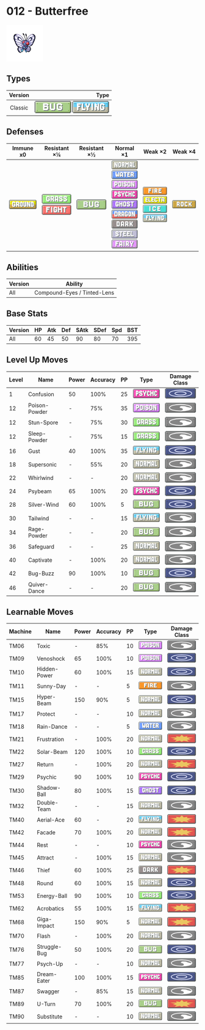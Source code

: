# 012 - Butterfree

![butterfree](../img/pokemon/012.png)

## Types

| Version | Type                                                            |
| :-----: | --------------------------------------------------------------: |
| Classic | ![bug](../img/types/bug.png) ![flying](../img/types/flying.png) |

## Defenses

| Immune x0                          | Resistant ×¼                                                                | Resistant ×½                 | Normal ×1                                                                                                                                                                                                                                                                                                                                        | Weak ×2                                                                                                                                           | Weak ×4                        |
| ---------------------------------- | --------------------------------------------------------------------------- | ---------------------------- | ------------------------------------------------------------------------------------------------------------------------------------------------------------------------------------------------------------------------------------------------------------------------------------------------------------------------------------------------ | ------------------------------------------------------------------------------------------------------------------------------------------------- | ------------------------------ |
| ![ground](../img/types/ground.png) | ![grass](../img/types/grass.png)<br/>![fighting](../img/types/fighting.png) | ![bug](../img/types/bug.png) | ![normal](../img/types/normal.png)<br/>![water](../img/types/water.png)<br/>![poison](../img/types/poison.png)<br/>![psychic](../img/types/psychic.png)<br/>![ghost](../img/types/ghost.png)<br/>![dragon](../img/types/dragon.png)<br/>![dark](../img/types/dark.png)<br/>![steel](../img/types/steel.png)<br/>![fairy](../img/types/fairy.png) | ![fire](../img/types/fire.png)<br/>![electric](../img/types/electric.png)<br/>![ice](../img/types/ice.png)<br/>![flying](../img/types/flying.png) | ![rock](../img/types/rock.png) |

## Abilities

| Version | Ability                     |
| ------- | --------------------------- |
| All     | Compound-Eyes / Tinted-Lens |

## Base Stats

| Version | HP | Atk | Def | SAtk | SDef | Spd | BST |
| ------- | -- | --- | --- | ---- | ---- | --- | --- |
| All     | 60 | 45  | 50  | 90   | 80   | 70  | 395 |

## Level Up Moves

| Level | Name          | Power | Accuracy | PP | Type                                 | Damage Class                         |
| ----- | ------------- | ----- | -------- | -- | ------------------------------------ | ------------------------------------ |
| 1     | Confusion     | 50    | 100%     | 25 | ![psychic](../img/types/psychic.png) | ![special](../img/types/special.png) |
| 12    | Poison-Powder | -     | 75%      | 35 | ![poison](../img/types/poison.png)   | ![status](../img/types/status.png)   |
| 12    | Stun-Spore    | -     | 75%      | 30 | ![grass](../img/types/grass.png)     | ![status](../img/types/status.png)   |
| 12    | Sleep-Powder  | -     | 75%      | 15 | ![grass](../img/types/grass.png)     | ![status](../img/types/status.png)   |
| 16    | Gust          | 40    | 100%     | 35 | ![flying](../img/types/flying.png)   | ![special](../img/types/special.png) |
| 18    | Supersonic    | -     | 55%      | 20 | ![normal](../img/types/normal.png)   | ![status](../img/types/status.png)   |
| 22    | Whirlwind     | -     | -        | 20 | ![normal](../img/types/normal.png)   | ![status](../img/types/status.png)   |
| 24    | Psybeam       | 65    | 100%     | 20 | ![psychic](../img/types/psychic.png) | ![special](../img/types/special.png) |
| 28    | Silver-Wind   | 60    | 100%     | 5  | ![bug](../img/types/bug.png)         | ![special](../img/types/special.png) |
| 30    | Tailwind      | -     | -        | 15 | ![flying](../img/types/flying.png)   | ![status](../img/types/status.png)   |
| 34    | Rage-Powder   | -     | -        | 20 | ![bug](../img/types/bug.png)         | ![status](../img/types/status.png)   |
| 36    | Safeguard     | -     | -        | 25 | ![normal](../img/types/normal.png)   | ![status](../img/types/status.png)   |
| 40    | Captivate     | -     | 100%     | 20 | ![normal](../img/types/normal.png)   | ![status](../img/types/status.png)   |
| 42    | Bug-Buzz      | 90    | 100%     | 10 | ![bug](../img/types/bug.png)         | ![special](../img/types/special.png) |
| 46    | Quiver-Dance  | -     | -        | 20 | ![bug](../img/types/bug.png)         | ![status](../img/types/status.png)   |

## Learnable Moves

| Machine | Name         | Power | Accuracy | PP | Type                                 | Damage Class                           |
| ------- | ------------ | ----- | -------- | -- | ------------------------------------ | -------------------------------------- |
| TM06    | Toxic        | -     | 85%      | 10 | ![poison](../img/types/poison.png)   | ![status](../img/types/status.png)     |
| TM09    | Venoshock    | 65    | 100%     | 10 | ![poison](../img/types/poison.png)   | ![special](../img/types/special.png)   |
| TM10    | Hidden-Power | 60    | 100%     | 15 | ![normal](../img/types/normal.png)   | ![special](../img/types/special.png)   |
| TM11    | Sunny-Day    | -     | -        | 5  | ![fire](../img/types/fire.png)       | ![status](../img/types/status.png)     |
| TM15    | Hyper-Beam   | 150   | 90%      | 5  | ![normal](../img/types/normal.png)   | ![special](../img/types/special.png)   |
| TM17    | Protect      | -     | -        | 10 | ![normal](../img/types/normal.png)   | ![status](../img/types/status.png)     |
| TM18    | Rain-Dance   | -     | -        | 5  | ![water](../img/types/water.png)     | ![status](../img/types/status.png)     |
| TM21    | Frustration  | -     | 100%     | 20 | ![normal](../img/types/normal.png)   | ![physical](../img/types/physical.png) |
| TM22    | Solar-Beam   | 120   | 100%     | 10 | ![grass](../img/types/grass.png)     | ![special](../img/types/special.png)   |
| TM27    | Return       | -     | 100%     | 20 | ![normal](../img/types/normal.png)   | ![physical](../img/types/physical.png) |
| TM29    | Psychic      | 90    | 100%     | 10 | ![psychic](../img/types/psychic.png) | ![special](../img/types/special.png)   |
| TM30    | Shadow-Ball  | 80    | 100%     | 15 | ![ghost](../img/types/ghost.png)     | ![special](../img/types/special.png)   |
| TM32    | Double-Team  | -     | -        | 15 | ![normal](../img/types/normal.png)   | ![status](../img/types/status.png)     |
| TM40    | Aerial-Ace   | 60    | -        | 20 | ![flying](../img/types/flying.png)   | ![physical](../img/types/physical.png) |
| TM42    | Facade       | 70    | 100%     | 20 | ![normal](../img/types/normal.png)   | ![physical](../img/types/physical.png) |
| TM44    | Rest         | -     | -        | 10 | ![psychic](../img/types/psychic.png) | ![status](../img/types/status.png)     |
| TM45    | Attract      | -     | 100%     | 15 | ![normal](../img/types/normal.png)   | ![status](../img/types/status.png)     |
| TM46    | Thief        | 60    | 100%     | 25 | ![dark](../img/types/dark.png)       | ![physical](../img/types/physical.png) |
| TM48    | Round        | 60    | 100%     | 15 | ![normal](../img/types/normal.png)   | ![special](../img/types/special.png)   |
| TM53    | Energy-Ball  | 90    | 100%     | 10 | ![grass](../img/types/grass.png)     | ![special](../img/types/special.png)   |
| TM62    | Acrobatics   | 55    | 100%     | 15 | ![flying](../img/types/flying.png)   | ![physical](../img/types/physical.png) |
| TM68    | Giga-Impact  | 150   | 90%      | 5  | ![normal](../img/types/normal.png)   | ![physical](../img/types/physical.png) |
| TM70    | Flash        | -     | 100%     | 20 | ![normal](../img/types/normal.png)   | ![status](../img/types/status.png)     |
| TM76    | Struggle-Bug | 50    | 100%     | 20 | ![bug](../img/types/bug.png)         | ![special](../img/types/special.png)   |
| TM77    | Psych-Up     | -     | -        | 10 | ![normal](../img/types/normal.png)   | ![status](../img/types/status.png)     |
| TM85    | Dream-Eater  | 100   | 100%     | 15 | ![psychic](../img/types/psychic.png) | ![special](../img/types/special.png)   |
| TM87    | Swagger      | -     | 85%      | 15 | ![normal](../img/types/normal.png)   | ![status](../img/types/status.png)     |
| TM89    | U-Turn       | 70    | 100%     | 20 | ![bug](../img/types/bug.png)         | ![physical](../img/types/physical.png) |
| TM90    | Substitute   | -     | -        | 10 | ![normal](../img/types/normal.png)   | ![status](../img/types/status.png)     |